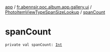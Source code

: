 [app](../../index.md) / [fr.abennsir.poc.album.app.gallery.ui](../index.md) / [PhotoItemViewTypeSpanSizeLookup](index.md) / [spanCount](./span-count.md)

# spanCount

`private val spanCount: `[`Int`](https://kotlinlang.org/api/latest/jvm/stdlib/kotlin/-int/index.html)